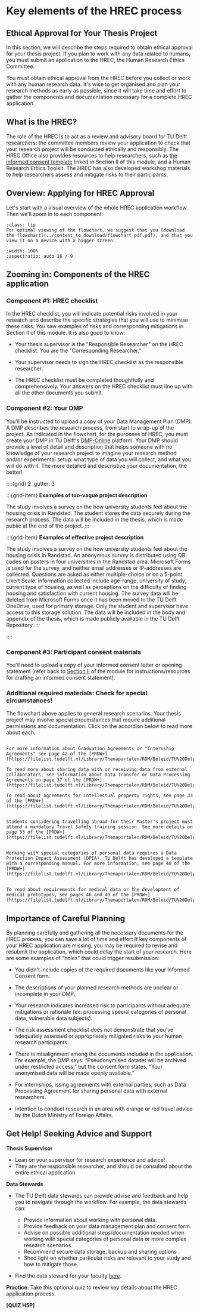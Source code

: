 # Key elements of the HREC process

## Ethical Approval for Your Thesis Project

In this section, we will describe the steps required to obtain ethical approval for your thesis project. If you plan to work with any data related to humans, you must submit an application to the HREC, the Human Research Ethics Committee.  

You must obtain ethical approval from the HREC before you collect or work with any human research data. It's wise to get organised and plan your research methods as early as possible, since it will take time and effort to gather the components and documentation necessary for a complete HREC application. 

## What is the HREC?

The role of the HREC is to act as a review and advisory board for TU Delft researchers: the committee members review your application to check that your research project will be conducted ethically and responsibly. The HREC Office also provides resources to help researchers, such as [the informed consent template](https://www.tudelft.nl/over-tu-delft/strategie/integriteitsbeleid/human-research-ethics/informed-consent-templates-and-guide) linked in Section II of this module, and a Human Research Ethics Toolkit. The  HREC has also developed workshop materials to help researchers assess and mitigate risks to their participants.  

## Overview: Applying for HREC Approval

Let's start with a visual overview of the whole HREC application workflow. Then we'll zoom in to each component:
```{admonition} Flowchart Viewing Tip
:class: tip
For optimal viewing of the flowchart, we suggest that you [download the flowchart](../content_to_download/flowchart_pdf.pdf), and that you view it on a device with a bigger screen.
```
```{iframe} ../content_to_download/flowchart_pdf.pdf
:width: 100%
:aspectratio: auto 16 / 9
```

## Zooming in: Components of the HREC application

### Component #1: HREC checklist

In the HREC checklist, you will indicate potential risks involved in your research and describe the specific strategies that you will use to minimise these risks. You saw examples of risks and corresponding mitigations in Section II of this module. It is also good to know:  

- Your thesis supervisor is the "Responsible Researcher” on the HREC checklist. You are the "Corresponding Researcher.” 

- Your supervisor needs to sign the HREC checklist as the responsible researcher. 

- The HREC checklist must be completed thoughtfully and comprehensively. Your answers on the HREC checklist must line up with all the other documents you submit.

### Component #2: Your DMP

You'll be instructed to upload a copy of your Data Management Plan (DMP). A DMP describes the research process, from start to wrap-up of the project. As indicated in the flowchart, for the purposes of HREC, you must create your DMP in TU Delft's [DMP-Online](https://dmponline.tudelft.nl/?perform_check=false) platform. Your DMP should provide a level of detail and description that helps someone with no knowledge of your research project to imagine your research method and/or experimental setup: what type of data you will collect, and what you will do with it. The more detailed and descriptive your documentation, the better! 

::::{grid} 2
:gutter: 3

:::{grid-item}
**Examples of too-vague project description**

The study involves a survey on the how university students feel about the housing crisis in Randstad. The student stores the data securely during the research process. The data will be included in the thesis, which is made public at the end of the project.
:::

:::{grid-item}
**Examples of effective project description**

The study involves a survey on the how university students feel about the housing crisis in Randstad. An anonymous survey is distributed using QR codes on posters in four universities in the Randstad area. Microsoft Forms is used for the survey, and neither email addresses or IP-addresses are collected. Questions are asked as either multiple-choice or on a 5-point Likert Scale: information collected include age-range, university of study, current type of housing, as well as perceptions on the difficulty of finding housing and satisfaction with current housing. The survey data will be deleted from Microsoft Forms once it has been moved to the TU Delft OneDrive, used for primary storage. Only the student and supervisor have access to this storage solution. The data will be included in the body and appendix of the thesis, which is made publicly available in the TU Delft Repository.
:::

::::

### Component #3: Participant consent materials

You'll need to upload a copy of your informed consent letter or opening statement (refer back to [Section II](informed-consent-section) of the module for instructions/resources for drafting an informed consent statement).

### Additional required materials: Check for special circumstances!

The flowchart above applies to general research scenarios. Your thesis project may involve special circumstances that require additional permissions and documentation. Click on the accordion below to read more about each.

```{dropdown} Internships

For more information about Graduation Agreements or "Internship Agreements" see page 42 of the [PRDW+](https://filelist.tudelft.nl/Library/Themaportalen/RDM/Beleid/TU%20Delph%20PRDW__v1.1_19.02.25.pdf).

To read more about sharing data with or receiving data from external collaborators, see information about Data Transfer or Data Processing Agreements on page 37 of the [PRDW+](https://filelist.tudelft.nl/Library/Themaportalen/RDM/Beleid/TU%20Delph%20PRDW__v1.1_19.02.25.pdf).

To read about agreements for intellectual property rights, see page 33 of the [PRDW+](https://filelist.tudelft.nl/Library/Themaportalen/RDM/Beleid/TU%20Delph%20PRDW__v1.1_19.02.25.pdf).
```
```{dropdown} Research activities conducted outside of the Netherlands

Students considering travelling abroad for their Master's project must attend a mandatory Travel Safety training session. See more details on page 53 of the [PRDW+](https://filelist.tudelft.nl/Library/Themaportalen/RDM/Beleid/TU%20Delph%20PRDW__v1.1_19.02.25.pdf).
```
```{dropdown} Special Categories of Personal Data

Working with special categories of personal data requires a Data Protection Impact Assessment (DPIA). TU Delft has developed a template with a corresponding manual. For more information, see page 48 of the [PRDW+](https://filelist.tudelft.nl/Library/Themaportalen/RDM/Beleid/TU%20Delph%20PRDW__v1.1_19.02.25.pdf).
```
```{dropdown} Medical data or development of medical prototypes

To read about requirements for medical data or the development of medical prototypes, see pages 46 and 49 of the [PRDW+](https://filelist.tudelft.nl/Library/Themaportalen/RDM/Beleid/TU%20Delph%20PRDW__v1.1_19.02.25.pdf).
```

## Importance of Careful Planning

By planning carefully and gathering all the necessary documents for the HREC process, you can save a lot of time and effort If key components of your HREC application are missing, you may be required to revise and resubmit the application, which could delay the start of your research. Here are some examples of "holes” that could trigger resubmission:  

- You didn't include copies of the required documents like your Informed Consent form.  

- The descriptions of your planned research methods are unclear or incomplete in your DMP.  

- Your research indicates increased risk to participants without adequate mitigations or rationale (ex: processing special categories of personal data, vulnerable data subjects). 

- The risk assessment checklist does not demonstrate that you've adequately assessed or appropriately mitigated risks to your human research participants.  

- There is misalignment among the documents included in the application. For example, the DMP says: “Pseudonymised dataset will be archived under restricted access," but the consent form states, “Your anonymised data will be made openly available.” 

- For internships, issing agreements with external parties, such as Data Processing Agreement for sharing personal data with external researchers.  

- Intention to conduct research in an area with orange or red travel advice by the Dutch Ministry of Foreign Affairs. 

## Get Help! Seeking Advice and Support

**Thesis Supervisor**
- Lean on your supervisor for research experience and advice!
- They are the responsible researcher, and should be consulted about the entire ethical application.

**Data Stewards**
- The TU Delft data stewards can provide advise and feedback and help you to navigate through the workflow. For example, the data stewards can:  
    - Provide information about working with personal data. 
    - Provide feedback on your data management plan and consent form.  
    - Advise on possible additional steps/documentation needed when working with special categories of personal data or more complex research scenarios. 
    - Recommend secure data storage, backup and sharing options .  
    - Shed light on whether particular risks are relevant to your study and how to mitigate those. 

- Find the data steward for your faculty [here](https://www.tudelft.nl/library/data-management/ondersteuning-bij-data-management/neem-contact-op-met-een-data-steward).

**Practice**: Take this optional quiz to review key details about the HREC application process.

**[QUIZ H5P]**

